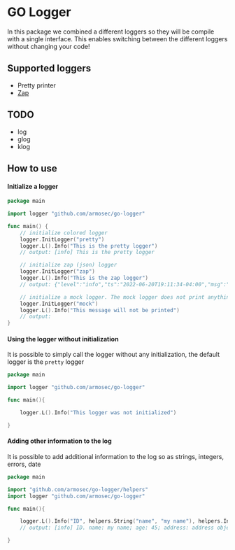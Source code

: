 # GO Logger

In this package we combined a different loggers so they will be compile with a single interface.
This enables switching between the different loggers without changing your code!

## Supported loggers
* Pretty printer
* [Zap](go.uber.org/zap)

## TODO
* log
* glog
* klog

## How to use

#### Initialize a logger
```go
package main

import logger "github.com/armosec/go-logger"

func main() {
	// initialize colored logger
	logger.InitLogger("pretty")
	logger.L().Info("This is the pretty logger")
	// output: [info] This is the pretty logger

	// initialize zap (json) logger
	logger.InitLogger("zap")
	logger.L().Info("This is the zap logger")
	// output: {"level":"info","ts":"2022-06-20T19:11:34-04:00","msg":"This is the zap logger"}

	// initialize a mock logger. The mock logger does not print anything
	logger.InitLogger("mock")
	logger.L().Info("This message will not be printed")
	// output:
}
```

#### Using the logger without initialization

It is possible to simply call the logger without any initialization, the default logger is the `pretty` logger

```go
package main

import logger "github.com/armosec/go-logger"

func main(){

    logger.L().Info("This logger was not initialized")

}
```

#### Adding other information to the log

It is possible to add additional information to the log so as strings, integers, errors, date

```go
package main

import "github.com/armosec/go-logger/helpers"
import logger "github.com/armosec/go-logger"

func main(){

    logger.L().Info("ID", helpers.String("name", "my name"), helpers.Int("age", 45), helpers.Interface("address", "address object"))
    // output: [info] ID. name: my name; age: 45; address: address object

}
```